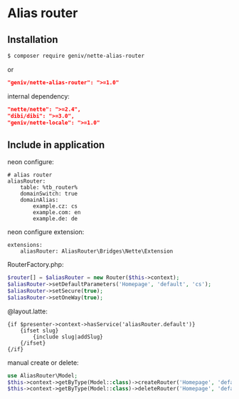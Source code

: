 Alias router
===============

Installation
------------
```sh
$ composer require geniv/nette-alias-router
```
or
```json
"geniv/nette-alias-router": ">=1.0"
```

internal dependency:
```json
"nette/nette": ">=2.4",
"dibi/dibi": ">=3.0",
"geniv/nette-locale": ">=1.0"
```

Include in application
----------------------

neon configure:
```neon
# alias router
aliasRouter:
    table: %tb_router%
    domainSwitch: true
    domainAlias:
        example.cz: cs
        example.com: en
        example.de: de
```

neon configure extension:
```neon
extensions:
    aliasRouter: AliasRouter\Bridges\Nette\Extension
```

RouterFactory.php:
```php
$router[] = $aliasRouter = new Router($this->context);
$aliasRouter->setDefaultParameters('Homepage', 'default', 'cs');
$aliasRouter->setSecure(true);
$aliasRouter->setOneWay(true);
```

@layout.latte:
```latte
{if $presenter->context->hasService('aliasRouter.default')}
    {ifset slug}
        {include slug|addSlug}
    {/ifset}
{/if}
```

manual create or delete:
```php
use AliasRouter\Model;
$this->context->getByType(Model::class)->createRouter('Homepage', 'default', 'muj alias');
$this->context->getByType(Model::class)->deleteRouter('Homepage', 'default');
```
